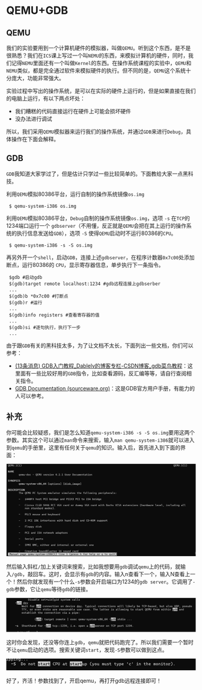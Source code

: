 # QEMU+GDB

## QEMU

我们的实验要用到一个计算机硬件的模拟器，叫做`QEMU`。听到这个东西，是不是很熟悉？我们在`ICS`课上写过一个叫`NEMU`的东西，来模拟计算机的硬件，同时，我们记得`NEMU`里面还有一个叫做`Kernel`的东西。在操作系统课程的实验中，`QEMU`和`NEMU`类似，都是完全通过软件来模拟硬件的执行。但不同的是，`QEMU`这个系统十分庞大，功能非常强大。

实验过程中写出的操作系统，是可以在实际的硬件上运行的，但是如果直接在我们的电脑上运行，有以下两点坏处：

* 我们糟糕的代码直接运行在硬件上可能会损坏硬件
* 没办法进行调试

所以，我们采用`QEMU`模拟器来运行我们的操作系统，并通过`GDB`来进行`Debug`，具体操作在下面会解释。

## GDB

`GDB`我知道大家学过了，但是估计只学过一些比较简单的。下面教给大家一点黑科技。

利用`QEMU`模拟80386平台，运行自制的操作系统镜像`os.img`

```
 $ qemu-system-i386 os.img
```

利用`QEMU`模拟80386平台，`Debug`自制的操作系统镜像`os.img`，选项 `-s` 在`TCP`的1234端口运行一个 `gdbserver`（不用懂，反正就是`QEMU`会把在其上运行的操作系统的执行信息发送给`GDB`），选项 `-S` 使得`QEMU`启动时不运行80386的`CPU`。

```
 $ qemu-system-i386 -s -S os.img
```

再另外开一个`shell`，启动`GDB`，连接上述`gdbserver`，在程序计数器`0x7c00`处添加断点，运行80386的 `CPU`，显示寄存器信息，单步执行下一条指令。

```shell
 $gdb #启动gdb 
 $(gdb)target remote localhost:1234 #gdb远程连接上gdbserber 
 ... 
 $(gdb)b *0x7c00 #打断点 
 $(gdb)r #运行 
 ... 
 $(gdb)info registers #查看寄存器的值 
 ... 
 $(gdb)si #逐句执行，执行下一步 
 ...
```

由于跟`GDB`有关的黑科技太多，为了让文档不太长，下面列出一些文档，你们可以参考：

* [(13条消息) GDB入门教程_Dablelv的博客专栏-CSDN博客_gdb菜鸟教程](https://blog.csdn.net/k346k346/article/details/50283861)：这里面有一些比较好用的`GDB`指令，比如查看源码，反汇编等等，请自行查阅相关指令。
* [GDB Documentation (sourceware.org)](https://sourceware.org/gdb/documentation/)：这是GDB官方用户手册，有能力的人可以参考。



## 补充

你可能会比较疑惑，我们是怎么知道`qemu-system-i386 -s -S os.img`要用这两个参数。其实这个可以通过`man`命令来搜索，输入`man qemu-system-i386`就可以进入到`qemu`的手册里，这里有任何关于`qemu`的知识。输入后，首先进入到下面的界面：

![qemu手册](<../../.gitbook/assets/image (3).png>)

然后输入斜杠`/`加上关键词来搜索，比如我想要用`gdb`调试`qemu`上的代码，就输入`/gdb`，敲回车。这时，会显示有`gdb`的内容。输入n查看下一个，输入N查看上一个！然后你就发现有一个什么`-s`参数会开启端口为1234的`gdb server`。它调用了`-gdb`参数，它让`qemu`等待`gdb`的链接。

![搜索"gdb"关键词](<../../.gitbook/assets/image (4).png>)

这时你会发现，还没等你连上`gdb`，`qemu`就把代码跑完了。所以我们需要一个暂时不让`qemu`启动的选项。搜索关键词`start`，发现`-S`参数可以做到这点。

![-S](<../../.gitbook/assets/image (2).png>)

好了，齐活！参数找到了，开启qemu，再打开gdb远程连接即可！
